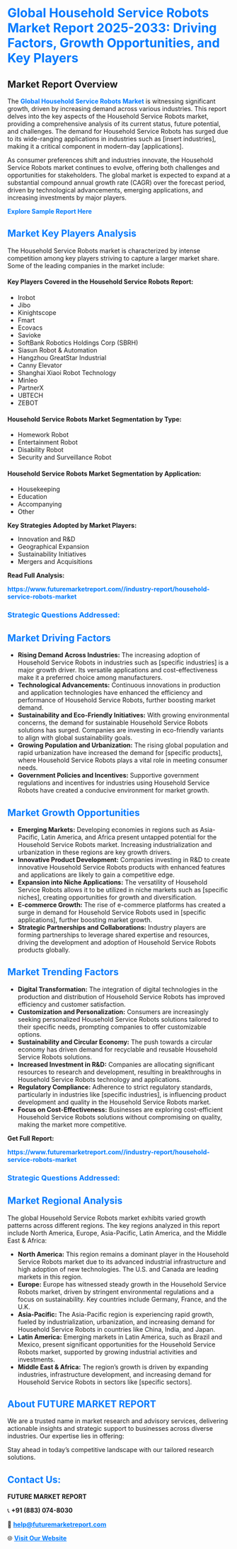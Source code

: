 <h1 style="color: #007BFF;">Global Household Service Robots Market Report 2025-2033: Driving Factors, Growth Opportunities, and Key Players</h1>

<section id="overview">
<h2>Market Report Overview</h2>
<p>The <a href="https://www.futuremarketreport.com//industry-report/household-service-robots-market" style="color: #007BFF; text-decoration: none;"><strong>Global Household Service Robots Market</strong></a> is witnessing significant growth, driven by increasing demand across various industries. This report delves into the key aspects of the Household Service Robots market, providing a comprehensive analysis of its current status, future potential, and challenges. The demand for Household Service Robots has surged due to its wide-ranging applications in industries such as [insert industries], making it a critical component in modern-day [applications].</p>
<p>As consumer preferences shift and industries innovate, the Household Service Robots market continues to evolve, offering both challenges and opportunities for stakeholders. The global market is expected to expand at a substantial compound annual growth rate (CAGR) over the forecast period, driven by technological advancements, emerging applications, and increasing investments by major players.</p>
</section>

<section id="overview">
<p><a href="https://www.futuremarketreport.com//request-sample/reportId=83008" style="color: #007BFF; text-decoration: none;"><strong>Explore Sample Report Here</strong></a></p>
</section>

<section id="key-players">
<h2 style="color: #007BFF;">Market Key Players Analysis</h2>
<p>The Household Service Robots market is characterized by intense competition among key players striving to capture a larger market share. Some of the leading companies in the market include:</p>
<h4>Key Players Covered in the Household Service Robots Report:</h4>
<ul><li>Irobot</li><li>Jibo</li><li>Kinightscope</li><li>Fmart</li><li>Ecovacs</li><li>Savioke</li><li>SoftBank Robotics Holdings Corp (SBRH)</li><li>Siasun Robot &amp; Automation</li><li>Hangzhou GreatStar Industrial</li><li>Canny Elevator</li><li>Shanghai Xiaoi Robot Technology</li><li>Minleo</li><li>PartnerX</li><li>UBTECH</li><li>ZEBOT</li></ul>
<h4>Household Service Robots Market Segmentation by Type:</h4>
<ul><li>Homework Robot</li><li>Entertainment Robot</li><li>Disability Robot</li><li>Security and Surveillance Robot</li></ul>

<h4>Household Service Robots Market Segmentation by Application:</h4>
<ul><li>Housekeeping</li><li>Education</li><li>Accompanying</li><li>Other</li></ul>
<p><strong>Key Strategies Adopted by Market Players:</strong></p>
<ul>
<li>Innovation and R&D</li>
<li>Geographical Expansion</li>
<li>Sustainability Initiatives</li>
<li>Mergers and Acquisitions</li>
</ul>
</section>

<section>
<p><strong>Read Full Analysis: </strong></p><a href="https://www.futuremarketreport.com//industry-report/household-service-robots-market" style="color: #007BFF; text-decoration: none;"><strong>https://www.futuremarketreport.com//industry-report/household-service-robots-market</strong></a>
<h3 style="color: #007BFF;">Strategic Questions Addressed:</h3>
</section>

<section id="driving-factors">
<h2 style="color: #007BFF;">Market Driving Factors</h2>
<ul>
<li><strong>Rising Demand Across Industries:</strong> The increasing adoption of Household Service Robots in industries such as [specific industries] is a major growth driver. Its versatile applications and cost-effectiveness make it a preferred choice among manufacturers.</li>
<li><strong>Technological Advancements:</strong> Continuous innovations in production and application technologies have enhanced the efficiency and performance of Household Service Robots, further boosting market demand.</li>
<li><strong>Sustainability and Eco-Friendly Initiatives:</strong> With growing environmental concerns, the demand for sustainable Household Service Robots solutions has surged. Companies are investing in eco-friendly variants to align with global sustainability goals.</li>
<li><strong>Growing Population and Urbanization:</strong> The rising global population and rapid urbanization have increased the demand for [specific products], where Household Service Robots plays a vital role in meeting consumer needs.</li>
<li><strong>Government Policies and Incentives:</strong> Supportive government regulations and incentives for industries using Household Service Robots have created a conducive environment for market growth.</li>
</ul>
</section>

<section id="growth-opportunities">
<h2 style="color: #007BFF;">Market Growth Opportunities</h2>
<ul>
<li><strong>Emerging Markets:</strong> Developing economies in regions such as Asia-Pacific, Latin America, and Africa present untapped potential for the Household Service Robots market. Increasing industrialization and urbanization in these regions are key growth drivers.</li>
<li><strong>Innovative Product Development:</strong> Companies investing in R&D to create innovative Household Service Robots products with enhanced features and applications are likely to gain a competitive edge.</li>
<li><strong>Expansion into Niche Applications:</strong> The versatility of Household Service Robots allows it to be utilized in niche markets such as [specific niches], creating opportunities for growth and diversification.</li>
<li><strong>E-commerce Growth:</strong> The rise of e-commerce platforms has created a surge in demand for Household Service Robots used in [specific applications], further boosting market growth.</li>
<li><strong>Strategic Partnerships and Collaborations:</strong> Industry players are forming partnerships to leverage shared expertise and resources, driving the development and adoption of Household Service Robots products globally.</li>
</ul>
</section>

<section id="trending-factors">
<h2 style="color: #007BFF;">Market Trending Factors</h2>
<ul>
<li><strong>Digital Transformation:</strong> The integration of digital technologies in the production and distribution of Household Service Robots has improved efficiency and customer satisfaction.</li>
<li><strong>Customization and Personalization:</strong> Consumers are increasingly seeking personalized Household Service Robots solutions tailored to their specific needs, prompting companies to offer customizable options.</li>
<li><strong>Sustainability and Circular Economy:</strong> The push towards a circular economy has driven demand for recyclable and reusable Household Service Robots solutions.</li>
<li><strong>Increased Investment in R&D:</strong> Companies are allocating significant resources to research and development, resulting in breakthroughs in Household Service Robots technology and applications.</li>
<li><strong>Regulatory Compliance:</strong> Adherence to strict regulatory standards, particularly in industries like [specific industries], is influencing product development and quality in the Household Service Robots market.</li>
<li><strong>Focus on Cost-Effectiveness:</strong> Businesses are exploring cost-efficient Household Service Robots solutions without compromising on quality, making the market more competitive.</li>
</ul>
</section>

<section>
<p><strong>Get Full Report: </strong></p><a href="https://www.futuremarketreport.com//industry-report/household-service-robots-market" style="color: #007BFF; text-decoration: none;"><strong>https://www.futuremarketreport.com//industry-report/household-service-robots-market</strong></a>
<h3 style="color: #007BFF;">Strategic Questions Addressed:</h3>
</section>


<section id="regional-analysis">
<h2 style="color: #007BFF;">Market Regional Analysis</h2>
<p>The global Household Service Robots market exhibits varied growth patterns across different regions. The key regions analyzed in this report include North America, Europe, Asia-Pacific, Latin America, and the Middle East & Africa:</p>
<ul>
<li><strong>North America:</strong> This region remains a dominant player in the Household Service Robots market due to its advanced industrial infrastructure and high adoption of new technologies. The U.S. and Canada are leading markets in this region.</li>
<li><strong>Europe:</strong> Europe has witnessed steady growth in the Household Service Robots market, driven by stringent environmental regulations and a focus on sustainability. Key countries include Germany, France, and the U.K.</li>
<li><strong>Asia-Pacific:</strong> The Asia-Pacific region is experiencing rapid growth, fueled by industrialization, urbanization, and increasing demand for Household Service Robots in countries like China, India, and Japan.</li>
<li><strong>Latin America:</strong> Emerging markets in Latin America, such as Brazil and Mexico, present significant opportunities for the Household Service Robots market, supported by growing industrial activities and investments.</li>
<li><strong>Middle East & Africa:</strong> The region’s growth is driven by expanding industries, infrastructure development, and increasing demand for Household Service Robots in sectors like [specific sectors].</li>
</ul>
</section>

<footer>
<h2 style="color: #007BFF;">About FUTURE MARKET REPORT</h2>
<p>We are a trusted name in market research and advisory services, delivering actionable insights and strategic support to businesses across diverse industries. Our expertise lies in offering:</p>

<p>Stay ahead in today’s competitive landscape with our tailored research solutions.</p>

<h2 style="color: #007BFF;">Contact Us:</h2>
<p><strong>FUTURE MARKET REPORT</strong></p>
<p>📞 <strong>+91 (883) 074-8030</strong></p>
<p>📧 <strong><a href="mailto:help@futuremarketreport.com" style="color: #007BFF;">help@futuremarketreport.com</a></strong></p>
<p>🌐 <strong><a href="https://www.futuremarketreport.com/" style="color: #007BFF;">Visit Our Website</a></strong></p>
</footer>